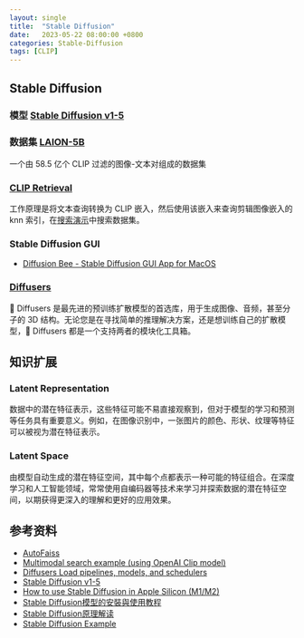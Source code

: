 ```yaml
---
layout: single
title:  "Stable Diffusion"
date:   2023-05-22 08:00:00 +0800
categories: Stable-Diffusion
tags: [CLIP]
---
```


## Stable Diffusion
### 模型 [Stable Diffusion v1-5](https://huggingface.co/runwayml/stable-diffusion-v1-5)

### 数据集 [LAION-5B](https://laion.ai/blog/laion-5b/)
一个由 58.5 亿个 CLIP 过滤的图像-文本对组成的数据集

### [CLIP Retrieval](https://knn.laion.ai/)
工作原理是将文本查询转换为 CLIP 嵌入，然后使用该嵌入来查询剪辑图像嵌入的 knn 索引，在[搜索演示](https://rom1504.github.io/clip-retrieval/)中搜索数据集。

### Stable Diffusion GUI
* [Diffusion Bee - Stable Diffusion GUI App for MacOS](https://github.com/divamgupta/diffusionbee-stable-diffusion-ui)

### [Diffusers](https://huggingface.co/docs/diffusers/index)
🤗 Diffusers 是最先进的预训练扩散模型的首选库，用于生成图像、音频，甚至分子的 3D 结构。无论您是在寻找简单的推理解决方案，还是想训练自己的扩散模型，🤗 Diffusers 都是一个支持两者的模块化工具箱。

## 知识扩展
### Latent Representation
数据中的潜在特征表示，这些特征可能不易直接观察到，但对于模型的学习和预测等任务具有重要意义。例如，在图像识别中，一张图片的颜色、形状、纹理等特征可以被视为潜在特征表示。

### Latent Space
由模型自动生成的潜在特征空间，其中每个点都表示一种可能的特征组合。在深度学习和人工智能领域，常常使用自编码器等技术来学习并探索数据的潜在特征空间，以期获得更深入的理解和更好的应用效果。

## 参考资料
* [AutoFaiss](https://github.com/criteo/autofaiss)
* [Multimodal search example (using OpenAI Clip model)](https://colab.research.google.com/github/criteo/autofaiss/blob/master/docs/notebooks/autofaiss_multimodal_search.ipynb)
* [Diffusers Load pipelines, models, and schedulers](https://huggingface.co/docs/diffusers/using-diffusers/loading)
* [Stable Diffusion v1-5](https://huggingface.co/runwayml/stable-diffusion-v1-5)
* [How to use Stable Diffusion in Apple Silicon (M1/M2)](https://huggingface.co/docs/diffusers/optimization/mps)
* [Stable Diffusion模型的安裝與使用教程](https://chrislee0728.medium.com/stable-diffusion模型的安裝與使用教程-12cbeeee7430)
* [Stable Diffusion原理解读](https://zhuanlan.zhihu.com/p/583124756)
* [Stable Diffusion Example](https://github.com/xuwenhao/geektime-ai-course/blob/main/24_stable_diffusion.ipynb)
